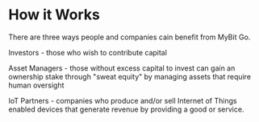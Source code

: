 # How it Works

There are three ways people and companies cain benefit from MyBit Go.

Investors - those who wish to contribute capital

Asset Managers - those without excess capital to invest can gain an ownership stake through "sweat equity" by managing assets that require human oversight

IoT Partners - companies who produce and/or sell Internet of Things enabled devices that generate revenue by providing a good or service.

